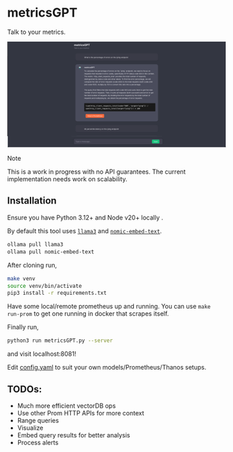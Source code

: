 # metricsGPT

Talk to your metrics.

<img src="./demo.png" alt="Demo" width="800" style="max-width: 100%;" />

> [!NOTE]
>
> This is a work in progress with no API guarantees. The current implementation needs work on scalability.

## Installation

Ensure you have Python 3.12+ and Node v20+ locally .

By default this tool uses [`llama3`](https://ollama.com/library/llama3) and [`nomic-embed-text`](https://ollama.com/library/nomic-embed-text).

```bash
ollama pull llama3
ollama pull nomic-embed-text
```

After cloning run,
```bash
make venv
source venv/bin/activate
pip3 install -r requirements.txt
```

Have some local/remote prometheus up and running. You can use `make run-prom` to get one running in docker that scrapes itself.

Finally run,
```bash
python3 run metricsGPT.py --server
```
and visit localhost:8081!

Edit [config.yaml](./config.yaml) to suit your own models/Prometheus/Thanos setups.

## TODOs:
- Much more efficient vectorDB ops
- Use other Prom HTTP APIs for more context
- Range queries
- Visualize
- Embed query results for better analysis
- Process alerts